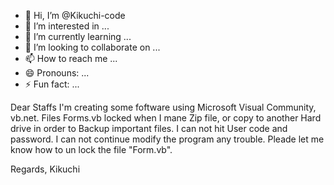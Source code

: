 - 👋 Hi, I’m @Kikuchi-code
- 👀 I’m interested in ...
- 🌱 I’m currently learning ...
- 💞️ I’m looking to collaborate on ...
- 📫 How to reach me ...
- 😄 Pronouns: ...
- ⚡ Fun fact: ...

<!---
Kikuchi-code/Kikuchi-code is a ✨ special ✨ repository because its `README.md` (this file) appears on your GitHub profile.
You can click the Preview link to take a look at your changes.
--->


Dear Staffs
I'm creating some foftware using Microsoft Visual Community, vb.net.
Files Forms.vb locked when I mane Zip file, or copy to another Hard drive in order to Backup important files.
I can not hit User code and password.
I can not continue modify the program any trouble.
Pleade let me know how to un lock the file "Form.vb".

Regards,
Kikuchi
